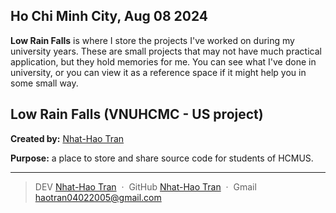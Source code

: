 

## Ho Chi Minh City, Aug 08 2024

**Low Rain Falls** is where I store the projects I've worked on during my university years. These are small projects that may not have much practical application, but they hold memories for me. You can see what I've done in university, or you can view it as a reference space if it might help you in some small way.

## Low Rain Falls (VNUHCMC - US project)

**Created by:** [Nhat-Hao Tran](https://github.com/tranlynhathao)

**Purpose:** a place to store and share source code for students of HCMUS.

---

> DEV [Nhat-Hao Tran](https://dev.to/tranlynhathao) &nbsp;&middot;&nbsp;
> GitHub [Nhat-Hao Tran](https://github.com/tranlynhathao) &nbsp;&middot;&nbsp; Gmail haotran04022005@gmail.com
